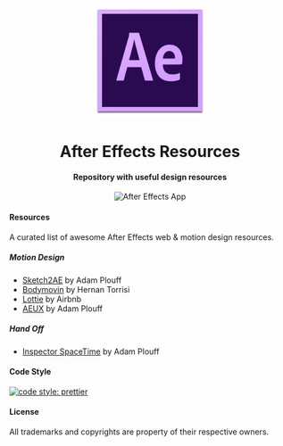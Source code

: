 <h1 align="center">
  <a href="./assets/logo.png"><img src="./assets/logo.png" alt="After Effects Icon" width="200" height="auto"></a>
  <br>
  <br>
  After Effects Resources
</h1>

<h4 align="center">Repository with useful design resources</h4>

<p align="center">
<img src="https://img.shields.io/badge/app-After%20Effects-2a0a50.svg" alt="After Effects App">
</p>

#### Resources

A curated list of awesome After Effects web & motion design resources.

##### Motion Design

* [Sketch2AE](https://google.github.io/sketch2ae/) by Adam Plouff
* [Bodymovin](https://github.com/airbnb/lottie-web/) by Hernan Torrisi
* [Lottie](http://airbnb.io/lottie/) by Airbnb
* [AEUX](https://adamplouf.github.io/aeux-doc) by Adam Plouff

##### Hand Off

* [Inspector SpaceTime](https://google.github.io/inspectorspacetime/) by Adam Plouff

#### Code Style

[![code style: prettier](https://img.shields.io/badge/code_style-prettier-2a0a50.svg)](https://github.com/prettier/prettier)

#### License

All trademarks and copyrights are property of their respective owners.
